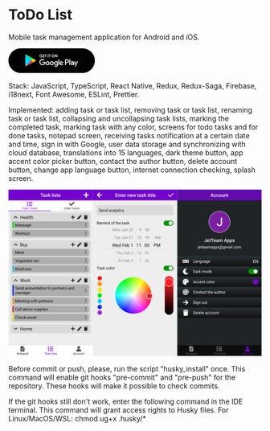 # ToDo List
Mobile task management application for Android and iOS.

<a href="https://play.google.com/store/apps/details?id=com.jetteam.todolist"><img src="./Google_Play.png"></a>

Stack: JavaScript, TypeScript, React Native, Redux, Redux-Saga, Firebase, i18next, Font Awesome, ESLint, Prettier.

Implemented: adding task or task list, removing task or task list, renaming task or task list, collapsing and uncollapsing task lists, marking the completed task, marking task with any color, screens for todo tasks and for done tasks, notepad screen, receiving tasks notification at a certain date and time, sign in with Google, user data storage and synchronizing with cloud database, translations into 15 languages, dark theme button, app accent color picker button, contact the author button, delete account button, change app language button, internet connection checking, splash screen.

![ToDo List preview](./preview.png)

Before commit or push, please, run the script "husky_install" once. This command will enable git hooks "pre-commit" and "pre-push" for the repository. These hooks will make it possible to check commits.

If the git hooks still don't work, enter the following command in the IDE terminal. This command will grant access rights to Husky files. For Linux/MacOS/WSL: chmod ug+x .husky/*
